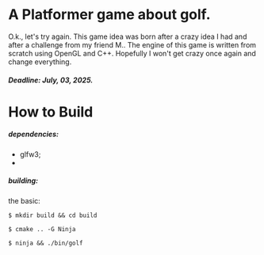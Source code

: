 
# A Platformer game about golf.

O.k., let's try again. This game idea was born after a crazy idea I had and after a challenge from my friend M.. The engine of this game is written from scratch using OpenGL and C++. Hopefully I won't get crazy once again and change everything.
##### Deadline: July, 03, 2025.

# How to Build

##### dependencies:
 - glfw3;
 - 

##### building:
the basic:

``` 
$ mkdir build && cd build 
```
``` 
$ cmake .. -G Ninja
```
``` 
$ ninja && ./bin/golf
```
